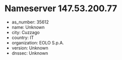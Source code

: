 # Nameserver 147.53.200.77

* as_number: 35612
* name: Unknown
* city: Cuzzago
* country: IT
* organization: EOLO S.p.A.
* version: Unknown
* dnssec: Unknown
